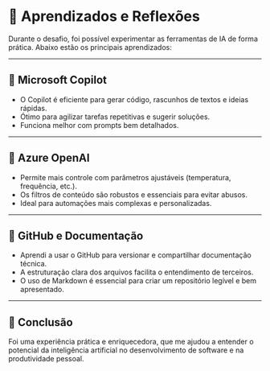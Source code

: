 # 📝 Aprendizados e Reflexões

Durante o desafio, foi possível experimentar as ferramentas de IA de forma prática. Abaixo estão os principais aprendizados:

---

## 📌 Microsoft Copilot

- O Copilot é eficiente para gerar código, rascunhos de textos e ideias rápidas.
- Ótimo para agilizar tarefas repetitivas e sugerir soluções.
- Funciona melhor com prompts bem detalhados.

---

## 📌 Azure OpenAI

- Permite mais controle com parâmetros ajustáveis (temperatura, frequência, etc.).
- Os filtros de conteúdo são robustos e essenciais para evitar abusos.
- Ideal para automações mais complexas e personalizadas.

---

## 📌 GitHub e Documentação

- Aprendi a usar o GitHub para versionar e compartilhar documentação técnica.
- A estruturação clara dos arquivos facilita o entendimento de terceiros.
- O uso de Markdown é essencial para criar um repositório legível e bem apresentado.

---

## 🚀 Conclusão

Foi uma experiência prática e enriquecedora, que me ajudou a entender o potencial da inteligência artificial no desenvolvimento de software e na produtividade pessoal.

